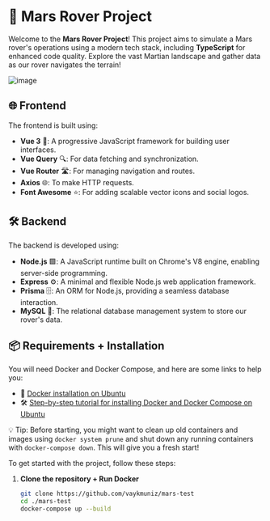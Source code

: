 # 🚀 Mars Rover Project

Welcome to the **Mars Rover Project**! This project aims to simulate a Mars rover's operations using a modern tech stack, including **TypeScript** for enhanced code quality. Explore the vast Martian landscape and gather data as our rover navigates the terrain!

![image](https://github.com/user-attachments/assets/18f4f16e-7c84-4c2a-a501-d4ed3271cdc6)

## 🌐 Frontend

The frontend is built using:

- **Vue 3** 🌟: A progressive JavaScript framework for building user interfaces.
- **Vue Query** 🔍: For data fetching and synchronization.
- **Vue Router** 🛣️: For managing navigation and routes.
- **Axios** 🌐: To make HTTP requests.
- **Font Awesome** ⭐: For adding scalable vector icons and social logos.

## 🛠️ Backend

The backend is developed using:

- **Node.js** 🟩: A JavaScript runtime built on Chrome's V8 engine, enabling server-side programming.
- **Express** ⚙️: A minimal and flexible Node.js web application framework.
- **Prisma** 🗄️: An ORM for Node.js, providing a seamless database interaction.
- **MySQL** 🐬: The relational database management system to store our rover's data.

## 📦 Requirements + Installation

You will need Docker and Docker Compose, and here are some links to help you:

- 📄 [Docker installation on Ubuntu](https://docs.docker.com/engine/install/ubuntu/)
- 🛠️ [Step-by-step tutorial for installing Docker and Docker Compose on Ubuntu](https://medium.com/@tomer.klein/step-by-step-tutorial-installing-docker-and-docker-compose-on-ubuntu-a98a1b7aaed0)

💡 Tip: Before starting, you might want to clean up old containers and images using `docker system prune` and shut down any running containers with `docker-compose down`. This will give you a fresh start!

To get started with the project, follow these steps:

1. **Clone the repository + Run Docker**
   ```bash
   git clone https://github.com/vaykmuniz/mars-test
   cd ./mars-test
   docker-compose up --build

